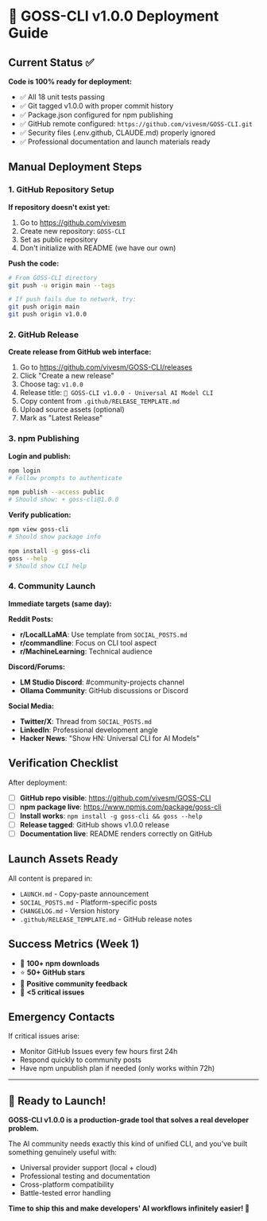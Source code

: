 # 🚀 GOSS-CLI v1.0.0 Deployment Guide

## Current Status ✅

**Code is 100% ready for deployment:**
- ✅ All 18 unit tests passing
- ✅ Git tagged v1.0.0 with proper commit history
- ✅ Package.json configured for npm publishing
- ✅ GitHub remote configured: `https://github.com/vivesm/GOSS-CLI.git`
- ✅ Security files (.env.github, CLAUDE.md) properly ignored
- ✅ Professional documentation and launch materials ready

## Manual Deployment Steps

### 1. GitHub Repository Setup

**If repository doesn't exist yet:**
1. Go to https://github.com/vivesm
2. Create new repository: `GOSS-CLI`
3. Set as public repository
4. Don't initialize with README (we have our own)

**Push the code:**
```bash
# From GOSS-CLI directory
git push -u origin main --tags

# If push fails due to network, try:
git push origin main
git push origin v1.0.0
```

### 2. GitHub Release

**Create release from GitHub web interface:**
1. Go to https://github.com/vivesm/GOSS-CLI/releases
2. Click "Create a new release"
3. Choose tag: `v1.0.0`
4. Release title: `🚀 GOSS-CLI v1.0.0 - Universal AI Model CLI`
5. Copy content from `.github/RELEASE_TEMPLATE.md`
6. Upload source assets (optional)
7. Mark as "Latest Release"

### 3. npm Publishing

**Login and publish:**
```bash
npm login
# Follow prompts to authenticate

npm publish --access public
# Should show: + goss-cli@1.0.0
```

**Verify publication:**
```bash
npm view goss-cli
# Should show package info

npm install -g goss-cli
goss --help
# Should show CLI help
```

### 4. Community Launch

**Immediate targets (same day):**

**Reddit Posts:**
- **r/LocalLLaMA**: Use template from `SOCIAL_POSTS.md`
- **r/commandline**: Focus on CLI tool aspect
- **r/MachineLearning**: Technical audience

**Discord/Forums:**
- **LM Studio Discord**: #community-projects channel
- **Ollama Community**: GitHub discussions or Discord

**Social Media:**
- **Twitter/X**: Thread from `SOCIAL_POSTS.md`
- **LinkedIn**: Professional development angle
- **Hacker News**: "Show HN: Universal CLI for AI Models"

## Verification Checklist

After deployment:

- [ ] **GitHub repo visible**: https://github.com/vivesm/GOSS-CLI
- [ ] **npm package live**: https://www.npmjs.com/package/goss-cli
- [ ] **Install works**: `npm install -g goss-cli && goss --help`
- [ ] **Release tagged**: GitHub shows v1.0.0 release
- [ ] **Documentation live**: README renders correctly on GitHub

## Launch Assets Ready

All content is prepared in:
- `LAUNCH.md` - Copy-paste announcement
- `SOCIAL_POSTS.md` - Platform-specific posts
- `CHANGELOG.md` - Version history
- `.github/RELEASE_TEMPLATE.md` - GitHub release notes

## Success Metrics (Week 1)

- 🎯 **100+ npm downloads**
- ⭐ **50+ GitHub stars**
- 💬 **Positive community feedback**
- 🐛 **<5 critical issues**

## Emergency Contacts

If critical issues arise:
- Monitor GitHub Issues every few hours first 24h
- Respond quickly to community posts
- Have npm unpublish plan if needed (only works within 72h)

---

## 🎉 Ready to Launch!

**GOSS-CLI v1.0.0 is a production-grade tool that solves a real developer problem.**

The AI community needs exactly this kind of unified CLI, and you've built something genuinely useful with:
- Universal provider support (local + cloud)
- Professional testing and documentation
- Cross-platform compatibility
- Battle-tested error handling

**Time to ship this and make developers' AI workflows infinitely easier! 🚀**